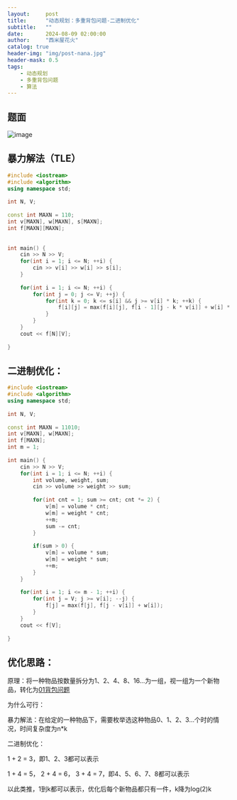 ```yaml
---
layout:     post
title:      "动态规划：多重背包问题-二进制优化"
subtitle:   ""
date:       2024-08-09 02:00:00
author:     "西米屋花火"
catalog: true
header-img: "img/post-nana.jpg"
header-mask: 0.5
tags:
    - 动态规划
    - 多重背包问题
    - 算法
---
```


## 题面
![image](https://ximiwu.github.io/img/post-2024-08-09-multiple-bag.png)


## 暴力解法（TLE）

```cpp
#include <iostream>
#include <algorithm>
using namespace std;
 
int N, V;
 
const int MAXN = 110;
int v[MAXN], w[MAXN], s[MAXN];
int f[MAXN][MAXN];
 
 
int main() {
    cin >> N >> V;
    for(int i = 1; i <= N; ++i) {
        cin >> v[i] >> w[i] >> s[i];
    }
    
    for(int i = 1; i <= N; ++i) {
        for(int j = 0; j <= V; ++j) {
            for(int k = 0; k <= s[i] && j >= v[i] * k; ++k) {
                f[i][j] = max(f[i][j], f[i - 1][j - k * v[i]] + w[i] * k);
            }
        }
    }
    cout << f[N][V];
 
}
```

## 二进制优化：

```cpp
#include <iostream>
#include <algorithm>
using namespace std;
 
int N, V;
 
const int MAXN = 11010;
int v[MAXN], w[MAXN];
int f[MAXN];
int m = 1;
 
int main() {
    cin >> N >> V;
    for(int i = 1; i <= N; ++i) {
        int volume, weight, sum;
        cin >> volume >> weight >> sum;
 
        for(int cnt = 1; sum >= cnt; cnt *= 2) {
            v[m] = volume * cnt;
            w[m] = weight * cnt;
            ++m;
            sum -= cnt;
        }
 
        if(sum > 0) {
            v[m] = volume * sum;
            w[m] = weight * sum;
            ++m;
        }
    }
    
    for(int i = 1; i <= m - 1; ++i) {
        for(int j = V; j >= v[i]; --j) {
            f[j] = max(f[j], f[j - v[i]] + w[i]);
        }
    }
    cout << f[V];
 
}
```

## 优化思路：

原理：将一种物品按数量拆分为1、2、4、8、16...为一组，视一组为一个新物品，转化为[01背包问题](https://so.csdn.net/so/search?q=01%E8%83%8C%E5%8C%85%E9%97%AE%E9%A2%98\&spm=1001.2101.3001.7020)

为什么可行：

&#x9;暴力解法：在给定的一种物品下，需要枚举选这种物品0、1、2、3...个时的情况，时间复杂度为n\*k

&#x9;二进制优化：

&#x9;	1 + 2 = 3，即1、2、3都可以表示

&#x9;	1 + 4 = 5， 2 + 4 = 6， 3 + 4 = 7，即4、5、6、7、8都可以表示

&#x9;	以此类推，1到k都可以表示，优化后每个新物品都只有一件，k降为log(2)k

